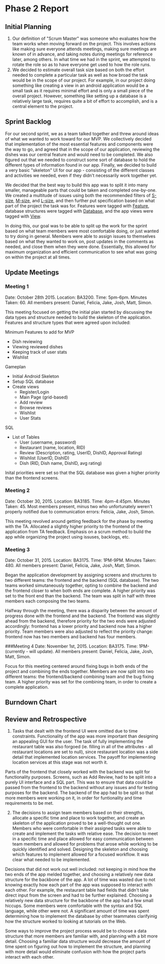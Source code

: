 # Phase 2 Report

## Initial Planning

1. Our definition of "Scrum Master" was someone who evaluates how the team works when moving forward on the project. This involves actions like making sure everyone attends meetings, making sure meetings are known of in advance, and taking notes during meetings for reference later, among others. In what time we had in the sprint, we attempted to rotate the role so as to have everyone get used to how the role runs.
2. We decided to estimate overall task size based on both the effort needed to complete a particular task as well as how broad the task would be in the scope of our project. For example, in our project doing something like creating a view in an android application would be a small task as it requires minimal effort and is only a small piece of the overall project. However, something like setting up a database is a relatively large task, requires quite a bit of effort to accomplish, and is a central element to the project. 

## Sprint Backlog
For our second sprint, we as a team talked together and threw around ideas of what we wanted to work toward for our MVP. We collectively decided that implementation of the most essential features and components were the way to go, and agreed that in the scope of our application, reviewing the dishes was our central feature and would need to be completed. We also figured out that we needed to construct some sort of database to hold the different types of information found in our app. Finally, we decided to build a very basic "skeleton" UI for our app - consisting of the different classes and activities we needed, even if they didn't necessarily work together yet.

We decided that the best way to build this app was to split it into many smaller, manageable parts that could be taken and completed one-by-one. We created a multitude of issues using both the recommended filters of [S-size](https://github.com/issues?q=is%3Aopen+is%3Aissue+author%3Ajoshdmcc+label%3AS-Size), [M-size](https://github.com/issues?q=is%3Aopen+is%3Aissue+author%3Ajoshdmcc+label%3AM-Size), and [L-size](https://github.com/issues?q=is%3Aopen+is%3Aissue+author%3Ajoshdmcc+label%3AL-Size), and then further put specification based on what part of the project the task was for. Features were tagged with [Feature](https://github.com/issues?q=is%3Aopen+is%3Aissue+author%3Ajoshdmcc+label%3AFeature), database structures were tagged with [Database](https://github.com/issues?q=is%3Aopen+is%3Aissue+author%3Ajoshdmcc+label%3ADatabase), and the app views were tagged with [View](https://github.com/issues?q=is%3Aopen+is%3Aissue+author%3Ajoshdmcc+label%3AView).

In doing this, our goal was to be able to split up the work for the sprint based on what team members were most comfortable doing, or just wanted to try doing in general. Members were able to assign issues to themselves based on what they wanted to work on, post updates in the comments as needed, and close them when they were done. Essentially, this allowed for maximum organization and efficient communication to see what was going on within the project at all times. 

## Update Meetings

### Meeting 1 
Date: October 28th 2015. Location: BA3200. Time: 5pm-6pm. Minutes Taken: 60. All members present: Daniel, Felicia, Jake, Josh, Matt, Simon.

This meeting focused on getting the initial plan started by discussing the data types and structure needed to build the skeleton of the application. Features and structure types that were agreed upon included:

Minimum Features to add for MVP
- Dish reviewing
- Viewing reviewed dishes
- Keeping track of user stats
- Wishlist

Gameplan
- Initial Android Skeleton
- Setup SQL database
- Create views
    - Register/Login
    - Main Page (grid-based)
    - Add review
    - Browse reviews
    - Wishlist
    - User Stats

SQL
- List of Tables
    - User (username, password)
    - Restaurant (name, location, RID)
    - Review (Description, rating, UserID, DishID, Approval Rating)
    - Wishlist (UserID, DishID)
    - Dish (RID, Dish name, DishID, avg rating)

Inital priorities were set so that the SQL database was given a higher priority than the frontend screens. 

### Meeting 2
Date: October 30, 2015. Location: BA3185. Time: 4pm-4:45pm. Minutes Taken: 45. Most members present, minus two who unfortunately weren't properly notified due to communication errors: Felicia, Jake, Josh, Simon.

This meeting revolved around getting feedback for the phase by meeting with the TA. Allocated a slightly higher priority to the frontend of the application from TA feedback. Emphasis on a scrum method to build the app while organizing the project using issuses, backlogs, etc.

### Meeting 3 
Date: October 31, 2015. Location: BA3175. Time: 1PM-9PM. Minutes Taken: 480. All members present: Daniel, Felicia, Jake, Josh, Matt, Simon.

Began the application development by assigning screens and structures to two different teams: the frontend and the backend (SQL database). The two teams worked simutaneously together, opting to combine the backend and the frontend closer to when both ends are complete. A higher priority was set to the front end than the backend. The team was split in half with three members each composing the two teams.

Halfway through the meeting, there was a disparity between the amount of progress done with the frontend and the backend. The frontend was slightly ahead from the backend, therefore priority for the two ends were adjusted accordingly: frontend has a lower priority and backend now has a higher priority. Team members were also adjusted to reflect the priority change: frontend now has two members and backend has four members.

###Meeting 4
Date: November 1st, 2015. Location: BA3175. Time: 1PM-(currently - will update). All members present: Daniel, Felicia, Jake, Josh, Matt, Simon.

Focus for this meeting centered around fixing bugs in both ends of the project and combining the ends together. Members are now split into two different teams: the frontend/backend combining team and the bug fixing team. A higher priority was set for the combining team, in order to create a complete application. 

## Burndown Chart

## Review and Retrospective
1. Tasks that dealt with the frontend UI were omitted due to time constraints. Functionality of the app was more important than designing an appealing GUI for the user. The task of fully implementing the restaurant table was also forgoed (ie. filling in all of the attributes - all restaurant locations are set to null), since restaurant location was a side detail that implemented location services. The payoff for implementing location services at this stage was not worth it.

Parts of the frontend that closely worked with the backend was split for functionality purposes. Screens, such as Add Review, had to be split into a purely UI interface and a SQL part. This was to ensure that data could be passed from the frontend to the backend without any issues and for testing purposes for the backend. The backend of the app had to be split so that more members were working on it, in order for funtionality and time requirements to be met. 

2. The decisions to assign team members based on their strengths, allocate a specific time and place to work together, and create an skeleton of the application proved to be a well-thought out one. Members who were comfortable in their assigned tasks were able to create and implement the tasks with relative ease. The decision to meet in a specific time and place allowed for easy communication between team members and allowed for problems that arose while working to be quickly identified and solved. Designing the skeleton and choosing which features to implement allowed for a focused workflow. It was clear what needed to be implemented.

Decisions that did not work out well included: not keeping in mind how the two ends of the app melded together, and choosing a relatively new data structure for the backbone of the app. A lot of time was wasted due to not knowing exactly how each part of the app was supposed to interact with each other. For example, the restaurant table had fields that didn't take direct input from the screen and had to be further explained. Choosing a relatively new data structure for the backbone of the app had a few small hiccups. Some members were comfortable with the syntax and SQL language, while other were not. A significant amount of time was spent determining how to implement the database by other teammates clarifyinig how the structure worked to looking at tutorials on the Web.

Some ways to improve the project process would be to choose a data structure that more members are familiar with, and planning with a bit more detail. Choosing a familiar data structure would decrease the amount of time spent on figuring out how to implement the structure, and planning with more detail would eliminate confusion with how the project parts interact with each other. 
